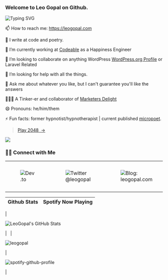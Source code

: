 ### Welcome to Leo Gopal on Github.

![Typing SVG](https://readme-typing-svg.herokuapp.com?lines=Hi+there+%F0%9F%91%8B;I+am+Leo+Gopal.+Read+on+to+get+to+know+me)

📫 How to reach me: https://leogopal.com

📝 I write at code and poetry.

🔭 I’m currently working at [Codeable](https://codeable.io/) as a Happiness Engineer

👯 I’m looking to collaborate on anything WordPress [WordPress.org Profile](https://profiles.wordpress.org/leogopal) or Laravel Related

🤔 I’m looking for help with all the things.

💬 Ask me about whatever you like, but I can't guarantee you'll like the answers

👨🏻‍💻 A Tinker-er and collaborator of [Marketers Delight](https://marketersdelight.com/ref/leogopal/)

😄 Pronouns: he/him/them

⚡ Fun facts: former hypnotist/hypnotherapist | current published [micropoet](https://instagram.com/leoswrite).

> [Play 2048  →](https://2048-game.leogopal.dev/)

![](https://user-images.githubusercontent.com/4948323/135323285-849665bd-2635-49c4-adea-de673f4d4715.png)

### 🤝🏻 Connect with Me

<table><tbody><tr><td><figure class="image"><img src="https://img.shields.io/badge/Dev.to-gray?style=flat-square&amp;logo=dev-to" alt="Dev.to"></figure></td><td><figure class="image"><img src="https://img.shields.io/badge/-@leogopal-gray.svg?colorA=6A788D&amp;colorB=1da1f2&amp;style=for-the-badge" alt="Twitter @leogopal"></figure></td><td><figure class="image"><img src="https://img.shields.io/badge/-Visit%20Website-gray.svg?colorA=6A788D&amp;colorB=6A788D&amp;style=for-the-badge" alt="Blog: leogopal.com"></figure></td><td><figure class="image"><img src="https://img.shields.io/badge/LINKEDIN-gray.svg?colorA=6A788D&amp;colorB=6A788D&amp;style=for-the-badge" alt="LinkedIn @leogopal"></figure></td><td><figure class="image"><img src="https://komarev.com/ghpvc/?username=leogopal&amp;color=blue&amp;label=Profile%20Views" alt="Profile Views"></figure></td><td><figure class="image"><img src="https://img.shields.io/github/followers/leogopal?label=GitHub%20Followers" alt="Github Followers"></figure></td></tr></tbody></table>

| Github Stats | Spotify Now Playing |
| --- | --- |
| 

![LeoGopal's GitHub Stats](https://github-readme-stats.vercel.app/api?username=leogopal&show_icons=true)

 |   |

![leogopal](https://github-readme-streak-stats.herokuapp.com/?user=leogopal&)

|

![spotify-github-profile](https://spotify-github-profile.vercel.app/api/view?uid=leogopal&cover_image=true&theme=default)

|
